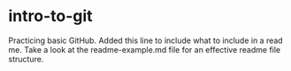 # intro-to-git
Practicing basic GitHub.
Added this line to include what to include in a read me.
Take a look at the readme-example.md file for an effective readme file structure.
